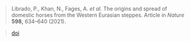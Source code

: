> Librado, P., Khan, N., Fages, A. _et al._ The origins and spread of domestic horses from the Western Eurasian steppes. Article in _Nature_ **598,** 634–640 (2021).

> [doi](https://doi.org/10.1038/s41586-021-04018-9)